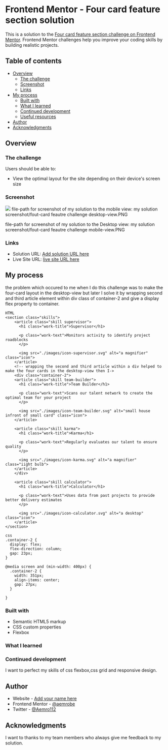# Frontend Mentor - Four card feature section solution

This is a solution to the [Four card feature section challenge on Frontend Mentor](https://www.frontendmentor.io/challenges/four-card-feature-section-weK1eFYK). Frontend Mentor challenges help you improve your coding skills by building realistic projects.

## Table of contents

- [Overview](#overview)
  - [The challenge](#the-challenge)
  - [Screenshot](#screenshot)
  - [Links](#links)
- [My process](#my-process)
  - [Built with](#built-with)
  - [What I learned](#what-i-learned)
  - [Continued development](#continued-development)
  - [Useful resources](#useful-resources)
- [Author](#author)
- [Acknowledgments](#acknowledgments)

## Overview

### The challenge

Users should be able to:

- View the optimal layout for the site depending on their device's screen size

### Screenshot

![](./screenshot.jpg)
file-path for screenshot of my solution to the mobile view: my solution screenshot/fout-card feautre challenge desktop-view.PNG

file-path for screenshot of my solution to the Desktop view: my solution screenshot/fout-card feautre challenge mobile-view.PNG

### Links

- Solution URL: [Add solution URL here](https://your-solution-url.com)
- Live Site URL: [live site URL here](https://aemrobe.github.io/four-card-feautre-challenge/)

## My process

the problem which occured to me when I do this challenge was to make the four-card layout in the desktop-view but later I solve it by wrapping second and third article element within div class of container-2 and give a display flex property to container.

```
HTML
<section class="skills">
    <article class="skill supervisor">
      <h1 class="work-title">Supervisor</h1>

      <p class="work-text">Monitors activity to identify project roadblocks
      </p>

      <img src="./images/icon-supervisor.svg" alt="a magnifier" class="icon">
    </article>
    <!-- wrapping the second and third article within a div helped to make the four cards in the desktop-view then I->
    <div class="container-2">
    <article class="skill team-builder">
      <h1 class="work-title">Team Builder</h1>

      <p class="work-text">Scans our talent network to create the optimal team for your project
      </p>

      <img src="./images/icon-team-builder.svg" alt="small house infront of small card" class="icon">
    </article>

    <article class="skill karma">
      <h1 class="work-title">Karma</h1>

      <p class="work-text">Regularly evaluates our talent to ensure quality
      </p>

      <img src="./images/icon-karma.svg" alt="a magnifier" class="iight bulb">
    </article>
    </div>

    <article class="skill calculator">
      <h1 class="work-title">Calculator</h1>

      <p class="work-text">Uses data from past projects to provide better delivery estimates
      </p>

      <img src="./images/icon-calculator.svg" alt="a desktop" class="icon">
    </article>
</section>
```

```
css
.container-2 {
  display: flex;
  flex-direction: column;
  gap: 23px;
}

@media screen and (min-width: 400px) {
  .container-2 {
    width: 351px;
    align-items: center;
    gap: 27px;
  }

}
```

### Built with

- Semantic HTML5 markup
- CSS custom properties
- Flexbox

### What I learned

### Continued development

I want to perfect my skills of css flexbox,css grid and responsive design.

## Author

- Website - [Add your name here](https://www.your-site.com)
- Frontend Mentor - [@aemrobe](https://www.frontendmentor.io/profile/aemrobe)
- Twitter - [@Aemro112](https://www.twitter.com/Aemro112)

## Acknowledgments

I want to thanks to my team members who always give me feedback to my solution.
